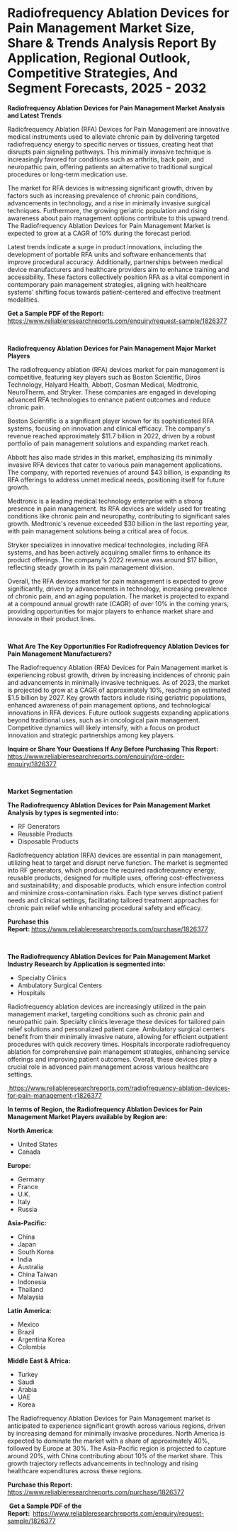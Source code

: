 <p><h1>Radiofrequency Ablation Devices for Pain Management Market Size, Share & Trends Analysis Report By Application, Regional Outlook, Competitive Strategies, And Segment Forecasts, 2025 - 2032</h1></p><p><strong>Radiofrequency Ablation Devices for Pain Management Market Analysis and Latest Trends</strong></p>
<p><p>Radiofrequency Ablation (RFA) Devices for Pain Management are innovative medical instruments used to alleviate chronic pain by delivering targeted radiofrequency energy to specific nerves or tissues, creating heat that disrupts pain signaling pathways. This minimally invasive technique is increasingly favored for conditions such as arthritis, back pain, and neuropathic pain, offering patients an alternative to traditional surgical procedures or long-term medication use.</p><p>The market for RFA devices is witnessing significant growth, driven by factors such as increasing prevalence of chronic pain conditions, advancements in technology, and a rise in minimally invasive surgical techniques. Furthermore, the growing geriatric population and rising awareness about pain management options contribute to this upward trend. The Radiofrequency Ablation Devices for Pain Management Market is expected to grow at a CAGR of 10% during the forecast period. </p><p>Latest trends indicate a surge in product innovations, including the development of portable RFA units and software enhancements that improve procedural accuracy. Additionally, partnerships between medical device manufacturers and healthcare providers aim to enhance training and accessibility. These factors collectively position RFA as a vital component in contemporary pain management strategies, aligning with healthcare systems' shifting focus towards patient-centered and effective treatment modalities.</p></p>
<p><strong>Get a Sample PDF of the Report:&nbsp;</strong> <a href="https://www.reliableresearchreports.com/enquiry/request-sample/1826377?utm_campaign=3364&utm_medium=2&utm_source=Github&utm_content=ia&utm_term=14042025&utm_id=radiofrequency-ablation-devices-for-pain-management">https://www.reliableresearchreports.com/enquiry/request-sample/1826377</a></p>
<p>&nbsp;</p>
<p><strong>Radiofrequency Ablation Devices for Pain Management Major Market Players</strong></p>
<p><p>The radiofrequency ablation (RFA) devices market for pain management is competitive, featuring key players such as Boston Scientific, Diros Technology, Halyard Health, Abbott, Cosman Medical, Medtronic, NeuroTherm, and Stryker. These companies are engaged in developing advanced RFA technologies to enhance patient outcomes and reduce chronic pain.</p><p>Boston Scientific is a significant player known for its sophisticated RFA systems, focusing on innovation and clinical efficacy. The company's revenue reached approximately $11.7 billion in 2022, driven by a robust portfolio of pain management solutions and expanding market reach.</p><p>Abbott has also made strides in this market, emphasizing its minimally invasive RFA devices that cater to various pain management applications. The company, with reported revenues of around $43 billion, is expanding its RFA offerings to address unmet medical needs, positioning itself for future growth.</p><p>Medtronic is a leading medical technology enterprise with a strong presence in pain management. Its RFA devices are widely used for treating conditions like chronic pain and neuropathy, contributing to significant sales growth. Medtronic's revenue exceeded $30 billion in the last reporting year, with pain management solutions being a critical area of focus.</p><p>Stryker specializes in innovative medical technologies, including RFA systems, and has been actively acquiring smaller firms to enhance its product offerings. The company's 2022 revenue was around $17 billion, reflecting steady growth in its pain management division.</p><p>Overall, the RFA devices market for pain management is expected to grow significantly, driven by advancements in technology, increasing prevalence of chronic pain, and an aging population. The market is projected to expand at a compound annual growth rate (CAGR) of over 10% in the coming years, providing opportunities for major players to enhance market share and innovate in their product lines.</p></p>
<p>&nbsp;</p>
<p><strong>What Are The Key Opportunities For Radiofrequency Ablation Devices for Pain Management Manufacturers?</strong></p>
<p><p>The Radiofrequency Ablation (RFA) Devices for Pain Management market is experiencing robust growth, driven by increasing incidences of chronic pain and advancements in minimally invasive techniques. As of 2023, the market is projected to grow at a CAGR of approximately 10%, reaching an estimated $1.5 billion by 2027. Key growth factors include rising geriatric populations, enhanced awareness of pain management options, and technological innovations in RFA devices. Future outlook suggests expanding applications beyond traditional uses, such as in oncological pain management. Competitive dynamics will likely intensify, with a focus on product innovation and strategic partnerships among key players.</p></p>
<p><strong>Inquire or Share Your Questions If Any Before Purchasing This Report:</strong> <a href="https://www.reliableresearchreports.com/enquiry/pre-order-enquiry/1826377?utm_campaign=3364&utm_medium=2&utm_source=Github&utm_content=ia&utm_term=14042025&utm_id=radiofrequency-ablation-devices-for-pain-management">https://www.reliableresearchreports.com/enquiry/pre-order-enquiry/1826377</a></p>
<p>&nbsp;</p>
<p><strong>Market Segmentation</strong></p>
<p><strong>The Radiofrequency Ablation Devices for Pain Management Market Analysis by types is segmented into:</strong></p>
<p><ul><li>RF Generators</li><li>Reusable Products</li><li>Disposable Products</li></ul></p>
<p><p>Radiofrequency ablation (RFA) devices are essential in pain management, utilizing heat to target and disrupt nerve function. The market is segmented into RF generators, which produce the required radiofrequency energy; reusable products, designed for multiple uses, offering cost-effectiveness and sustainability; and disposable products, which ensure infection control and minimize cross-contamination risks. Each type serves distinct patient needs and clinical settings, facilitating tailored treatment approaches for chronic pain relief while enhancing procedural safety and efficacy.</p></p>
<p><strong>Purchase this Report:&nbsp;</strong><a href="https://www.reliableresearchreports.com/purchase/1826377?utm_campaign=3364&utm_medium=2&utm_source=Github&utm_content=ia&utm_term=14042025&utm_id=radiofrequency-ablation-devices-for-pain-management">https://www.reliableresearchreports.com/purchase/1826377</a></p>
<p>&nbsp;</p>
<p><strong>The Radiofrequency Ablation Devices for Pain Management Market Industry Research by Application is segmented into:</strong></p>
<p><ul><li>Specialty Clinics</li><li>Ambulatory Surgical Centers</li><li>Hospitals</li></ul></p>
<p><p>Radiofrequency ablation devices are increasingly utilized in the pain management market, targeting conditions such as chronic pain and neuropathic pain. Specialty clinics leverage these devices for tailored pain relief solutions and personalized patient care. Ambulatory surgical centers benefit from their minimally invasive nature, allowing for efficient outpatient procedures with quick recovery times. Hospitals incorporate radiofrequency ablation for comprehensive pain management strategies, enhancing service offerings and improving patient outcomes. Overall, these devices play a crucial role in advanced pain management across various healthcare settings.</p></p>
<p><a href="https://www.reliableresearchreports.com/radiofrequency-ablation-devices-for-pain-management-r1826377?utm_campaign=3364&utm_medium=2&utm_source=Github&utm_content=ia&utm_term=14042025&utm_id=radiofrequency-ablation-devices-for-pain-management">&nbsp;https://www.reliableresearchreports.com/radiofrequency-ablation-devices-for-pain-management-r1826377</a></p>
<p><strong>In terms of Region, the Radiofrequency Ablation Devices for Pain Management Market Players available by Region are:</strong></p>
<p>
    <p> <strong> North America: </strong>
        <ul>
            <li>United States</li>
            <li>Canada</li>
        </ul>
        </p> 
    <p> <strong> Europe: </strong>
        <ul>
            <li>Germany</li>
            <li>France</li>
            <li>U.K.</li>
            <li>Italy</li>
            <li>Russia</li>
        </ul>
        </p> 
    <p> <strong> Asia-Pacific: </strong>
        <ul>
            <li>China</li>
            <li>Japan</li>
            <li>South Korea</li>
            <li>India</li>
            <li>Australia</li>
            <li>China Taiwan</li>
            <li>Indonesia</li>
            <li>Thailand</li>
            <li>Malaysia</li>
        </ul>
        </p> 
    <p> <strong> Latin America: </strong>
        <ul>
            <li>Mexico</li>
            <li>Brazil</li>
            <li>Argentina Korea</li>
            <li>Colombia</li>
        </ul>
        </p> 
    <p> <strong> Middle East & Africa: </strong>
        <ul>
            <li>Turkey</li>
            <li>Saudi</li>
            <li>Arabia</li>
            <li>UAE</li>
            <li>Korea</li>
        </ul>
    </p>
    </p>
<p><p>The Radiofrequency Ablation Devices for Pain Management market is anticipated to experience significant growth across various regions, driven by increasing demand for minimally invasive procedures. North America is expected to dominate the market with a share of approximately 40%, followed by Europe at 30%. The Asia-Pacific region is projected to capture around 20%, with China contributing about 10% of the market share. This growth trajectory reflects advancements in technology and rising healthcare expenditures across these regions.</p></p>
<p><strong>Purchase this Report: </strong><a href="https://www.reliableresearchreports.com/purchase/1826377?utm_campaign=3364&utm_medium=2&utm_source=Github&utm_content=ia&utm_term=14042025&utm_id=radiofrequency-ablation-devices-for-pain-management">https://www.reliableresearchreports.com/purchase/1826377</a></p>
<p>&nbsp;<strong>Get a Sample PDF of the Report:&nbsp;&nbsp;</strong><a href="https://www.reliableresearchreports.com/enquiry/request-sample/1826377?utm_campaign=3364&utm_medium=2&utm_source=Github&utm_content=ia&utm_term=14042025&utm_id=radiofrequency-ablation-devices-for-pain-management">https://www.reliableresearchreports.com/enquiry/request-sample/1826377</a></p>
<p><strong></strong></p>
<p><p></p><p></p><p></p></p>